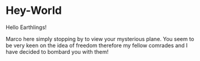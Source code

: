 # Hey-World
Hello Earthlings!

Marco here simply stopping by to view your mysterious plane. You seem to be very keen on the idea of freedom therefore my fellow comrades and I have decided to bombard you with them!
